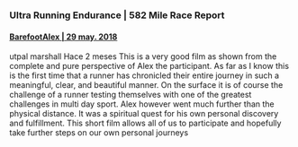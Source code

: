 ### Ultra Running Endurance | 582 Mile Race Report

#### [BarefootAlex | 29 may. 2018](https://www.youtube.com/watch?v=9b4KYGdoVzw)

utpal marshall
Hace 2 meses
This is a very good film as shown from the complete and pure perspective of Alex the participant.  As far as I know this is the first time that a runner has chronicled their entire journey in such a meaningful, clear, and beautiful manner.  On the surface it is of course the challenge of a runner testing themselves with one of the greatest challenges in multi day sport.  Alex however went much further than the physical distance.  It was a spiritual quest for his own personal discovery and fulfillment.  This short film allows all of us to participate and hopefully take further steps on our own personal journeys﻿
